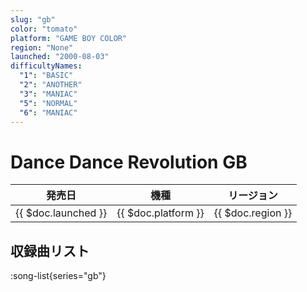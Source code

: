 ```yaml
---
slug: "gb"
color: "tomato"
platform: "GAME BOY COLOR"
region: "None"
launched: "2000-08-03"
difficultyNames:
  "1": "BASIC"
  "2": "ANOTHER"
  "3": "MANIAC"
  "5": "NORMAL"
  "6": "MANIAC"
---
```


# Dance Dance Revolution GB

|発売日|機種|リージョン|
|------|----|---------|
|{{ $doc.launched }}|{{ $doc.platform }}|{{ $doc.region }}|

## 収録曲リスト

:song-list{series="gb"}
